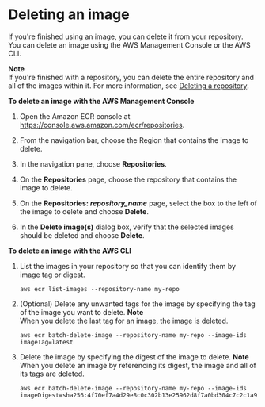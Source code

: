 # Deleting an image<a name="delete_image"></a>

If you're finished using an image, you can delete it from your repository\. You can delete an image using the AWS Management Console or the AWS CLI\.

**Note**  
If you're finished with a repository, you can delete the entire repository and all of the images within it\. For more information, see [Deleting a repository](repository-delete.md)\.

**To delete an image with the AWS Management Console**

1. Open the Amazon ECR console at [https://console\.aws\.amazon\.com/ecr/repositories](https://console.aws.amazon.com/ecr/repositories)\.

1. From the navigation bar, choose the Region that contains the image to delete\.

1. In the navigation pane, choose **Repositories**\.

1. On the **Repositories** page, choose the repository that contains the image to delete\.

1. On the **Repositories: *repository\_name*** page, select the box to the left of the image to delete and choose **Delete**\.

1. In the **Delete image\(s\)** dialog box, verify that the selected images should be deleted and choose **Delete**\.

**To delete an image with the AWS CLI**

1. List the images in your repository so that you can identify them by image tag or digest\. 

   ```
   aws ecr list-images --repository-name my-repo
   ```

1. \(Optional\) Delete any unwanted tags for the image by specifying the tag of the image you want to delete\.
**Note**  
When you delete the last tag for an image, the image is deleted\.

   ```
   aws ecr batch-delete-image --repository-name my-repo --image-ids imageTag=latest
   ```

1. Delete the image by specifying the digest of the image to delete\.
**Note**  
When you delete an image by referencing its digest, the image and all of its tags are deleted\.

   ```
   aws ecr batch-delete-image --repository-name my-repo --image-ids imageDigest=sha256:4f70ef7a4d29e8c0c302b13e25962d8f7a0bd304c7c2c1a9d6fa3e9de6bf552d
   ```
